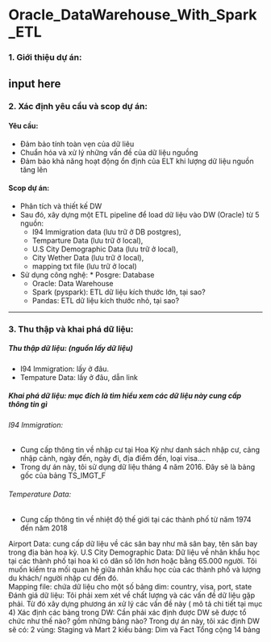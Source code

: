 # Oracle_DataWarehouse_With_Spark_ETL
### 1. Giới thiệu dự án:
input here
----------------------------
### 2. Xác định yêu cầu và scop dự án:
#### Yêu cầu:
- Đảm bảo tính toàn vẹn của dữ liêu
- Chuẩn hóa và xử lý những vấn đề của dữ liệu nguồng
- Đảm bảo khả năng hoạt động ổn định của ELT khi lượng dữ liệu nguồn tăng lên 
#### Scop dự án:
* Phân tích và thiết kế DW
* Sau đó,  xây dựng một ETL pipeline để load dữ liệu vào DW (Oracle) từ 5 nguồn: 
     * I94 Immigration data (lưu trữ ở DB postgres), 
     * Temparture Data (lưu trữ ở local),
     * U.S City Demographic Data (lưu trữ ở local),
     * City Wether Data (lưu trữ ở local),
    * mapping txt file (lưu trữ ở local) 
* Sử dụng công nghệ: 
      * Posgre: Database
    * Oracle: Data Warehouse
    * Spark (pyspark): ETL dữ liệu kích thước lớn, tại sao? 
    * Pandas: ETL dữ liệu kích thước nhỏ, tại sao?
-----------------------------------
### 3. Thu thập và khai phá dữ liệu:
##### Thu thập dữ liệu: (nguồn lấy dữ liệu) 
* I94 Immigration: lấy ở đâu. 
* Tempature Data: lấy ở đâu, dẫn link 
##### Khai phá dữ liệu: mục đích là tìm hiểu xem các dữ liệu này cung cấp thông tin gì
###### I94 Immigration: 
* Cung cấp thông tin về nhập cư tại Hoa Kỳ như danh sách nhập cư, cảng nhập cảnh, ngày đến, ngày đi, địa điểm đến, loại visa….
* Trong dự án này, tôi sử dụng dữ liệu tháng 4 năm 2016. Đây sẽ là bảng gốc của bảng TS_IMGT_F 
###### Temperature Data: 
* Cung cấp thông tin về nhiệt độ thế giới tại các thành phố từ năm 1974 đến năm 2018


Airport Data: 
cung cấp dữ liệu về các sân bay như mã sân bay, tên sân bay trong địa bàn hoa kỳ.
U.S City Demographic Data: 
Dữ liệu về nhân khẩu học tại các thành phố tại hoa kì có dân số lớn hơn hoặc bằng 65.000 người.
Tôi muốn kiểm tra mối quan hệ giữa nhân khẩu học của các thành phố và lượng du khách/ người nhập cư đến đó.  
Mapping file: chứa dữ liệu cho một số bảng dim: country, visa, port, state
Đánh giá dữ liệu: Tôi phải xem xét về chất lượng và các vấn đề dữ liệu gặp phải. Từ đó xây dựng phương án xử lý các vấn đề này ( mô tả chi tiết tại mục 4)
Xác định các bảng trong DW:
Cần phải xác định được DW sẽ được tổ chức như thế nào? gồm những bảng nào?
Trong dự án này, tôi xác định DW sẽ có:
2 vùng: Staging và Mart
2 kiểu bảng: Dim và Fact
Tổng cộng 14 bảng

